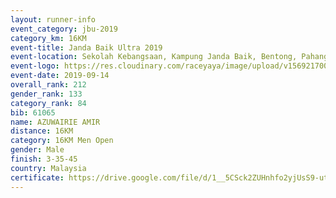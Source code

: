 ```yaml
---
layout: runner-info 
event_category: jbu-2019 
category_km: 16KM 
event-title: Janda Baik Ultra 2019
event-location: Sekolah Kebangsaan, Kampung Janda Baik, Bentong, Pahang, Malaysia 
event-logo: https://res.cloudinary.com/raceyaya/image/upload/v1569217009/logo/janda-baik_vch1pc.jpg 
event-date: 2019-09-14 
overall_rank: 212
gender_rank: 133
category_rank: 84
bib: 61065
name: AZUWAIRIE AMIR
distance: 16KM
category: 16KM Men Open
gender: Male
finish: 3-35-45
country: Malaysia
certificate: https://drive.google.com/file/d/1__5CSck2ZUHnhfo2yjUsS9-ut-zAzi3Z/view?usp=sharing
---
```

